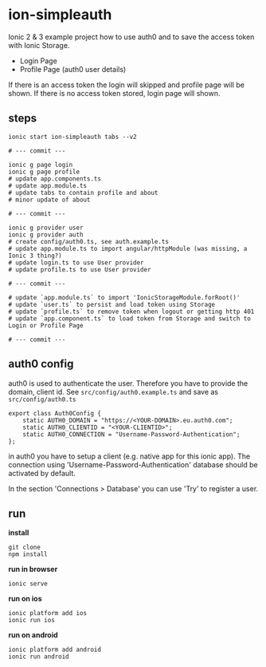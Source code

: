 # ion-simpleauth

Ionic 2 & 3 example project how to use auth0 and to save the access token with Ionic Storage. 

- Login Page
- Profile Page (auth0 user details) 

If there is an access token the login will skipped and profile page will be shown. If there is no access token stored, login page will shown.

## steps

    ionic start ion-simpleauth tabs --v2

    # --- commit ---

    ionic g page login
    ionic g page profile
    # update app.components.ts
    # update app.module.ts
    # update tabs to contain profile and about
    # minor update of about

    # --- commit ---

    ionic g provider user
    ionic g provider auth
    # create config/auth0.ts, see auth.example.ts
    # update app.module.ts to import angular/httpModule (was missing, a Ionic 3 thing?)
    # update login.ts to use User provider
    # update profile.ts to use User provider

    # --- commit ---

    # update `app.module.ts` to import 'IonicStorageModule.forRoot()'
    # update `user.ts` to persist and load token using Storage
    # update `profile.ts` to remove token when logout or getting http 401
    # update `app.component.ts` to load token from Storage and switch to Login or Profile Page

    # --- commit ---

## auth0 config

auth0 is used to authenticate the user. Therefore you have to provide the domain, client id. See `src/config/auth0.example.ts` and save as `src/config/auth0.ts`

    export class Auth0Config {
        static AUTH0_DOMAIN = "https://<YOUR-DOMAIN>.eu.auth0.com";
        static AUTH0_CLIENTID = "<YOUR-CLIENTID>";
        static AUTH0_CONNECTION = "Username-Password-Authentication";
    };

in auth0 you have to setup a client (e.g. native app for this ionic app). 
The connection using 'Username-Password-Authentication' database should be activated by default.

In the section 'Connections > Database' you can use 'Try' to register a user.

## run

**install**

    git clone
    npm install

**run in browser**

    ionic serve

**run on ios**

    ionic platform add ios
    ionic run ios

**run on android**

    ionic platform add android
    ionic run android

